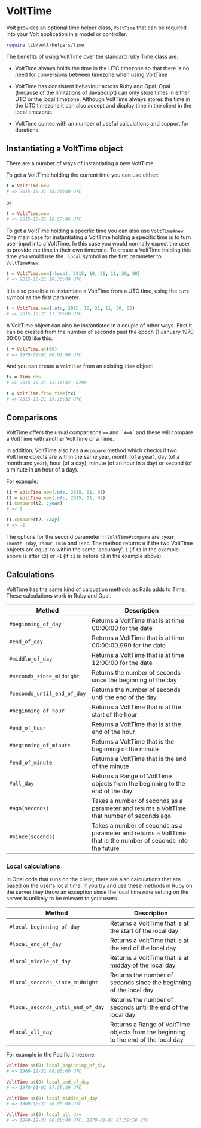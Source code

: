 # VoltTime

Volt provides an optional time helper class, `VoltTime` that can be required into your Volt application in a model or controller.

```ruby
require lib/volt/helpers/time
```

The benefits of using VoltTime over the standard ruby Time class are:

* VoltTime always holds the time in the UTC timezone so that there is no need for conversions between timezone when using VoltTime

* VoltTime has consistent behaviour across Ruby and Opal. Opal (because of the limitations of JavaScript) can only store times in either 
UTC or the local timezone. Although VoltTime always stores 
the time in the UTC timezone it can also accept and display time in the client in the 
local timezone.

* VoltTime comes with an number of useful calculations and support for durations.  

## Instantiating a VoltTime object

There are a number of ways of instantiating a new VoltTime.

To get a VoltTime holding the current time you can use either:

```ruby
t = VoltTime.new
# => 2015-10-21 18:30:00 UTC
```

or

```ruby
t = VoltTime.now
# => 2015-10-21 18:57:46 UTC
```

To get a VoltTime holding a specific time you can also use `VoltTime#new`. One main case for instantiating a VoltTime holding a specific 
time is to turn user input into a VoltTime. In this case you would normally expect the user to provide the time in 
their own timezone. 
To create a VoltTime holding this time you would use the `:local` symbol as the first parameter to `VoltTime#new`:

```ruby
t = VoltTime.new(:local, 2015, 10, 21, 11, 30, 00)
# => 2015-10-21 18:30:00 UTC
```

It is also possible to instantiate a VoltTime from a UTC time, using the `:utc` symbol as the first parameter.

```ruby
t = VoltTime.new(:utc, 2015, 10, 21, 11, 30, 00)
# => 2015-10-21 11:30:00 UTC
```

A VoltTime object can also be instantiated in a couple of other ways. First it can be created from the number of seconds past
the epoch (1 January 1970 00:00:00) like this:

```ruby
t = VoltTime.at(60)
# => 1970-01-01 00:01:00 UTC
```

And you can create a `VoltTime` from an existing `Time` object:

```ruby
tx = Time.now
# => 2015-10-21 12:16:32 -0700

t = VoltTime.from_time(tx)
# => 2015-10-21 19:16:32 UTC
```

## Comparisons

VoltTime offers the usual comparisons ``==`` and ``<==>` and these will compare a VoltTime with another VoltTime or a Time.

In addition, VoltTime also has a `#compare` method which checks if two VoltTime objects are within the same year, month (of a year), day (of a month and year), hour (of a day), minute (of an hour in a day) or second (of a minute in an hour of a day).

For example:

```ruby
t1 = VoltTime.new(:utc, 2015, 01, 01)
t2 = VoltTime.new(:utc, 2015, 01, 02)
t1.compare(t2, :year)
# => 0

t1.compare(t2, :day)
# => -1
```

The options for the second parameter in `VoltTime#compare` are `:year`, `:month`, `:day`, `:hour`, `:min` and `:sec`. The method returns `0` if the two VoltTime objects are equal to within the same 'accuracy', `1` (if `t1` in the example above is after `t2`) or `-1` (if `t1` is before `t2` in the example above).

## Calculations

VoltTime has the same kind of calcuation methods as Rails adds to Time. These calculations work in Ruby and Opal.

| Method              | Description                                              |
|---------------------|----------------------------------------------------------|
| `#beginning_of_day` | Returns a VoltTime that is at time 00:00:00 for the date |
| `#end_of_day`       | Returns a VoltTime that is at time 00:00:00.999 for the date |
| `#middle_of_day` | Returns a VoltTime that is at time 12:00:00 for the date |
| `#seconds_since_midnight` | Returns the number of seconds since the beginning of the day |
| `#seconds_until_end_of_day` | Returns the number of seconds until the end of the day |
| `#beginning_of_hour` | Returns a VoltTime that is at the start of the hour |
| `#end_of_hour` | Returns a VoltTime that is at the end of the hour |
| `#beginning_of_minute` | Returns a VoltTime that is the beginning of the minute |
| `#end_of_minute` | Returns a VoltTime that is the end of the minute |
| `#all_day` | Returns a Range of VoltTime objects from the beginning to the end of the day |
| `#ago(seconds)` | Takes a number of seconds as a parameter and returns a VoltTime that number of seconds ago |
| `#since(seconds)` | Takes a number of seconds as a parameter and returns a VoltTime that is the number of seconds into the future |

### Local calculations

In Opal code that runs on the client, there are also calculations that are based on the user's local time. 
If you try and use these methods in Ruby on the server they throw an exception since the local timezone setting on the server is unlikely to be relevant to your users.


| Method              | Description                                              |
|---------------------|----------------------------------------------------------|
| `#local_beginning_of_day` | Returns a VoltTime that is at the start of the local day |
| `#local_end_of_day`       | Returns a VoltTime that is at the end of the local day |
| `#local_middle_of_day` | Returns a VoltTime that is at midday of the local day |
| `#local_seconds_since_midnight` | Returns the number of seconds since the beginning of the local day |
| `#local_seconds_until_end_of_day` | Returns the number of seconds until the end of the local day |
| `#local_all_day` | Returns a Range of VoltTime objects from the beginning to the end of the local day |

For example in the Pacific timezone:

```ruby
VoltTime.at(0).local_beginning_of_day
# => 1969-12-31 08:00:00 UTC

VoltTime.at(0).local_end_of_day
# => 1970-01-01 07:59:59 UTC

VoltTime.at(0).local_middle_of_day
# => 1969-12-31 20:00:00 UTC

VoltTime.at(0).local_all_day
# => 1969-12-31 08:00:00 UTC..1970-01-01 07:59:59 UTC
```

